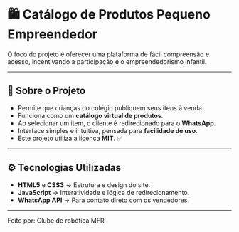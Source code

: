 # 🛍️ Catálogo de Produtos Pequeno Empreendedor

O foco do projeto é oferecer uma plataforma de fácil compreensão e acesso, incentivando a participação e o empreendedorismo infantil.

---

## 📖 Sobre o Projeto
- Permite que crianças do colégio publiquem seus itens à venda.  
- Funciona como um **catálogo virtual de produtos**.  
- Ao selecionar um item, o cliente é redirecionado para o **WhatsApp**.  
- Interface simples e intuitiva, pensada para **facilidade de uso**.  
- Este projeto utiliza a licença **MIT**. ✅

---

## ⚙️ Tecnologias Utilizadas
- **HTML5** e **CSS3** → Estrutura e design do site.  
- **JavaScript** → Interatividade e lógica de redirecionamento.  
- **WhatsApp API** → Para contato direto com os vendedores.  

---
Feito por: Clube de robótica MFR
